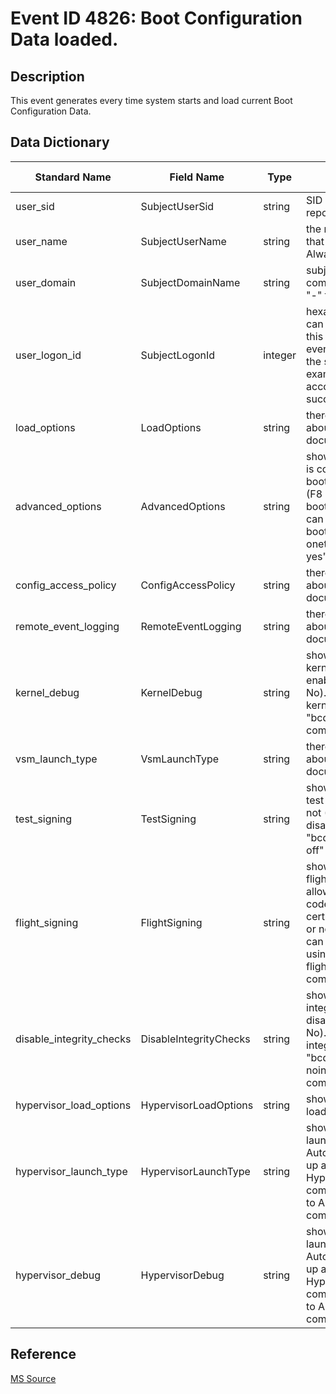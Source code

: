 # Event ID 4826: Boot Configuration Data loaded.

## Description

This event generates every time system starts and load current Boot Configuration Data.

## Data Dictionary

|Standard Name|Field Name|Type|Description|Sample Value|
|---|---|---|---|---|
|user_sid|SubjectUserSid|string|SID of account that reported this event.|S-1-5-18|
|user_name|SubjectUserName|string|the name of the account that reported this event. Always "-" for this event.|-|
|user_domain|SubjectDomainName|string|subject's domain or computer name. Always "-" for this event.|-|
|user_logon_id|SubjectLogonId|integer|hexadecimal value that can help you correlate this event with recent events that might contain the same Logon ID, for example, "4624: An account was successfully logged on."|0x3e7|
|load_options|LoadOptions|string|there is no information about this field in this document.|-|
|advanced_options|AdvancedOptions|string|shows whether Windows is configured for system boot to the legacy menu (F8 menu) on the next boot (Yes or No). You can enable advanced boot using "bcdedit /set onetimeadvancedoptions yes" command.|%%1843|
|config_access_policy|ConfigAccessPolicy|string|there is no information about this field in this document.|%%1846|
|remote_event_logging|RemoteEventLogging|string|there is no information about this field in this document.|%%1843|
|kernel_debug|KernelDebug|string|shows whether Windows kernel debugging is enabled or not (Yes or No). You can enable kernel debugging using "bcdedit /debug on" command.|%%1843|
|vsm_launch_type|VsmLaunchType|string|there is no information about this field in this document.|%%1848|
|test_signing|TestSigning|string|shows whether Windows test signing is enabled or not (Yes or No). You can disable test signing using "bcdedit /set testsigning off" command.|%%1843|
|flight_signing|FlightSigning|string|shows whether Windows flight signing (which allows flight-signed code signing certificates) is enabled or not (Yes or No). You can disable flight signing using "bcdedit /set flightsigning off" command.|%%1843|
|disable_integrity_checks|DisableIntegrityChecks|string|shows whether Windows integrity check is disabled or not (Yes or No). You can disable integrity checks using "bcdedit /set nointegritychecks on" command.|%%1843|
|hypervisor_load_options|HypervisorLoadOptions|string|shows hypervisor loadoptions.|-|
|hypervisor_launch_type|HypervisorLaunchType|string|shows the hypervisor launch options (Off or Auto). If you are setting up a debugger to debug Hyper-V on a target computer, set this option to Auto on the target computer. |%%1848|
|hypervisor_debug|HypervisorDebug|string|shows the hypervisor launch options (Off or Auto). If you are setting up a debugger to debug Hyper-V on a target computer, set this option to Auto on the target computer.|%%1843|

## Reference

[MS Source](https://github.com/MicrosoftDocs/windows-itpro-docs/blob/public/windows/security/threat-protection/auditing/event-4826.md)